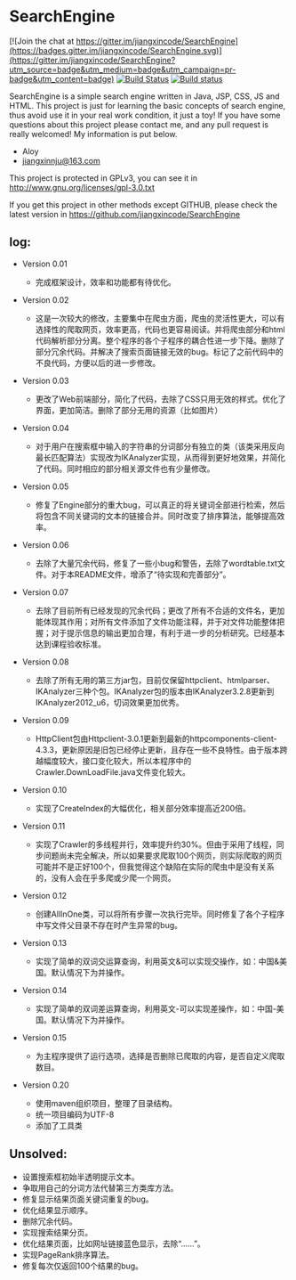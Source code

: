 # SearchEngine

[![Join the chat at https://gitter.im/jiangxincode/SearchEngine](https://badges.gitter.im/jiangxincode/SearchEngine.svg)](https://gitter.im/jiangxincode/SearchEngine?utm_source=badge&utm_medium=badge&utm_campaign=pr-badge&utm_content=badge)
[![Build Status](https://travis-ci.org/jiangxincode/SearchEngine.svg?branch=master)](https://travis-ci.org/jiangxincode/SearchEngine)
[![Build status](https://ci.appveyor.com/api/projects/status/m5r92mlo6874n877/branch/master?svg=true)](https://ci.appveyor.com/project/jiangxincode/searchengine/branch/master)


SearchEngine is a simple search engine written in Java, JSP, CSS, JS and HTML. This project is just for learning the basic concepts of search engine, thus avoid use it in your real work condition, it just a toy! If you have some questions about this project please contact me, and any pull request is really welcomed! My information is put below.

* Aloy
* jiangxinnju@163.com

This project is protected in GPLv3, you can see it in http://www.gnu.org/licenses/gpl-3.0.txt

If you get this project in other methods except GITHUB, please check the latest version in https://github.com/jiangxincode/SearchEngine


## log:

* Version 0.01
	* 完成框架设计，效率和功能都有待优化。
* Version 0.02
	* 这是一次较大的修改，主要集中在爬虫方面，爬虫的灵活性更大，可以有选择性的爬取网页，效率更高，代码也更容易阅读。并将爬虫部分和html代码解析部分分离。整个程序的各个子程序的耦合性进一步下降。删除了部分冗余代码。并解决了搜索页面链接无效的bug。标记了之前代码中的不良代码，方便以后的进一步修改。

* Version 0.03
	* 更改了Web前端部分，简化了代码，去除了CSS只用无效的样式。优化了界面，更加简洁。删除了部分无用的资源（比如图片）

* Version 0.04
	* 对于用户在搜索框中输入的字符串的分词部分有独立的类（该类采用反向最长匹配算法）实现改为IKAnalyzer实现，从而得到更好地效果，并简化了代码。同时相应的部分相关源文件也有少量修改。

* Version 0.05
	* 修复了Engine部分的重大bug，可以真正的将关键词全部进行检索，然后将包含不同关键词的文本的链接合并。同时改变了排序算法，能够提高效率。

* Version 0.06
	* 去除了大量冗余代码，修复了一些小bug和警告，去除了wordtable.txt文件。对于本README文件，增添了“待实现和完善部分”。

* Version 0.07
	* 去除了目前所有已经发现的冗余代码；更改了所有不合适的文件名，更加能体现其作用；对所有文件添加了文件功能注释，并于对文件功能整体把握；对于提示信息的输出更加合理，有利于进一步的分析研究。已经基本达到课程验收标准。

* Version 0.08
	* 去除了所有无用的第三方jar包，目前仅保留httpclient、htmlparser、IKAnalyzer三种个包。IKAnalyzer包的版本由IKAnalyzer3.2.8更新到IKAnalyzer2012_u6，切词效果更加优秀。

* Version 0.09
	* HttpClient包由Httpclient-3.0.1更新到最新的httpcomponents-client-4.3.3，更新原因是旧包已经停止更新，且存在一些不良特性。由于版本跨越幅度较大，接口变化较大，所以本程序中的Crawler.DownLoadFile.java文件变化较大。

* Version 0.10
	* 实现了CreateIndex的大幅优化，相关部分效率提高近200倍。

* Version 0.11
	* 实现了Crawler的多线程并行，效率提升约30%。但由于采用了线程，同步问题尚未完全解决，所以如果要求爬取100个网页，则实际爬取的网页可能并不是正好100个，但我觉得这个缺陷在实际的爬虫中是没有关系的，没有人会在乎多爬或少爬一个网页。

* Version 0.12
	* 创建AllInOne类，可以将所有步骤一次执行完毕。同时修复了各个子程序中写文件父目录不存在时产生异常的bug。

* Version 0.13
	* 实现了简单的双词交运算查询，利用英文&可以实现交操作，如：中国&美国。默认情况下为并操作。

* Version 0.14
	* 实现了简单的双词差运算查询，利用英文-可以实现差操作，如：中国-美国。默认情况下为并操作。

* Version 0.15
	* 为主程序提供了运行选项，选择是否删除已爬取的内容，是否自定义爬取数目。

* Version 0.20
	* 使用maven组织项目，整理了目录结构。
	* 统一项目编码为UTF-8
	* 添加了工具类

## Unsolved:

* 设置搜索框初始半透明提示文本。
* 争取用自己的分词方法代替第三方类库方法。
* 修复显示结果页面关键词重复的bug。
* 优化结果显示顺序。
* 删除冗余代码。
* 实现搜索结果分页。
* 优化结果页面，比如网址链接蓝色显示，去除“……”。
* 实现PageRank排序算法。
* 修复每次仅返回100个结果的bug。